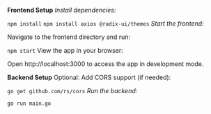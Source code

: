 **Frontend Setup**
*Install dependencies:*

`npm install`
`npm install axios @radix-ui/themes`
*Start the frontend:*

Navigate to the frontend directory and run:

`npm start`
View the app in your browser:

Open http://localhost:3000 to access the app in development mode.

**Backend Setup**
Optional: Add CORS support (if needed):

`go get github.com/rs/cors`
*Run the backend:*

`go run main.go`